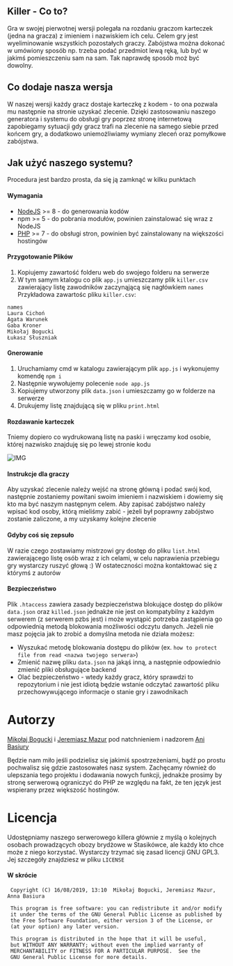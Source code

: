 ## Killer - Co to?
Gra w swojej pierwotnej wersji polegała na rozdaniu graczom karteczek (jedna na gracza) z imieniem i nazwiskiem ich celu.
Celem gry jest wyeliminowanie wszystkich pozostałych graczy.
Zabójstwa można dokonać w umówiony sposób np. trzeba podać przedmiot lewą ręką, lub być w jakimś pomieszczeniu sam na sam.
Tak naprawdę sposób moż być dowolny.

## Co dodaje nasza wersja
W naszej wersji każdy gracz dostaje karteczkę z kodem - to ona pozwala mu następnie na stronie uzyskać zlecenie.
Dzięki zastosowaniu naszego generatora i systemu do obsługi gry poprzez stronę internetową zapobiegamy sytuacji gdy gracz trafi na zlecenie na samego siebie przed końcem gry, a dodatkowo uniemożliwiamy wymiany zleceń oraz pomyłkowe zabójstwa.

## Jak użyć naszego systemu?
Procedura jest bardzo prosta, da się ją zamknąć w kilku punktach
 
#### Wymagania
* [NodeJS](https://nodejs.org/en/download/) >= 8 - do generowania kodów
* npm >= 5 - do pobrania modułów, powinien zainstalować się wraz z NodeJS
* [PHP](https://www.php.net/) >= 7 - do obsługi stron, powinien być zainstalowany na większości hostingów

#### Przygotowanie Plików
1. Kopiujemy zawartość folderu web do swojego folderu na serwerze
2. W tym samym ktalogu co plik `app.js` umieszczamy plik `killer.csv` zawierający listę zawodników zaczynąjącą się nagłówkiem `names` 
Przykładowa zawartośc pliku `killer.csv`:
```csv
names
Laura Cichoń
Agata Warunek
Gaba Kroner
Mikołaj Bogucki
Łukasz Słuszniak
```

#### Gnerowanie 
1. Uruchamiamy cmd w katalogu zawierającym plik `app.js` i wykonujemy komendę `npm i`
2. Następnie wywołujemy polecenie `node app.js`
3. Kopiujemy utworzony plik `data.json` i umieszczamy go w folderze na serwerze
4. Drukujemy listę znajdującą się w pliku `print.html`

#### Rozdawanie karteczek
Tniemy dopiero co wydrukowaną listę na paski i wręczamy kod osobie, której nazwisko znajduję się po lewej stronie kodu

![IMG](https://fedox.pl/i/1TNjePRQ8Vx6gsmV)

#### Instrukcje dla graczy
Aby uzyskać zlecenie należy wejść na stronę główną i podać swój kod, następnie zostaniemy powitani swoim imieniem i nazwiskiem i dowiemy się kto ma być naszym następnym celem.
Aby zapisać zabójstwo należy wpisać kod osoby, którą mieliśmy zabić - jeżeli był poprawny zabójstwo zostanie zaliczone, a my uzyskamy kolejne zlecenie

#### Gdyby coś się zepsuło
W razie czego zostawiamy mistrzowi gry dostęp do pliku `list.html` zawierającego listę osób wraz z ich celami, w celu naprawienia przebiegu gry wystarczy ruszyć głową :)
W ostateczności można kontaktować się z którymś z autorów

#### Bezpieczeństwo
Plik `.htaccess` zawiera zasady bezpieczeństwa blokujące dostęp do plików `data.json` oraz `killed.json` jednakże nie jest on kompatybilny z każdym serwerem (z serwerem pzbs jest) i może wystąpić potrzeba zastąpienia go odpowiednią metodą blokowania możliwości odczytu danych.
Jeżeli nie masz pojęcia jak to zrobić a domyślna metoda nie działa możesz:

- Wyszukać metodę blokowania dostępu do plików (ex. `how to protect file from read <nazwa twojego serwera>`)
- Zmienić nazwę pliku `data.json` na jakąś inną, a następnie odpowiednio zmienić pliki obsługujące backend
- Olać bezpieczeństwo - wtedy każdy gracz, który sprawdzi to repozytorium i nie jest idiotą będzie wstanie odczytać zawartość pliku przechowywującego informacje o stanie gry i zawodnikach

# Autorzy
[Mikołaj Bogucki](https://www.facebook.com/mmbogus) i [Jeremiasz Mazur](https://www.facebook.com/profile.php?id=100010091221795) pod natchnieniem i nadzorem [Ani Basiury](https://www.facebook.com/profile.php?id=100013693023314)

Będzie nam miło jeśli podzielisz się jakimiś spostrzeżeniami, bądź po prostu pochwalisz się gdzie zastosowałeś nasz system.
Zachęcamy również do ulepszania tego projektu i dodawania nowych funkcji, jednakże prosimy by stronę serwerową ograniczyć do PHP ze względu na fakt, że ten język jest wspierany przez większość hostingów.

# Licencja
Udostępniamy naszego serwerowego killera głównie z myślą o kolejnych osobach prowadzących obozy brydżowe w Stasikówce,
ale każdy kto chce może z niego korzystać. Wystarczy trzymać się zasad licencji GNU GPL3.
Jej szczegóły znajdziesz w pliku `LICENSE`


#### W skrócie

     Copyright (C) 16/08/2019, 13:10  Mikołaj Bogucki, Jeremiasz Mazur, Anna Basiura

     This program is free software: you can redistribute it and/or modify
     it under the terms of the GNU General Public License as published by
     the Free Software Foundation, either version 3 of the License, or
     (at your option) any later version.
 
     This program is distributed in the hope that it will be useful,
     but WITHOUT ANY WARRANTY; without even the implied warranty of
     MERCHANTABILITY or FITNESS FOR A PARTICULAR PURPOSE.  See the
     GNU General Public License for more details.
